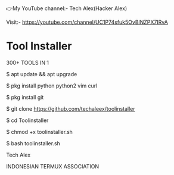 👉My YouTube channel:- 
Tech Alex(Hacker Alex)

Visit:- https://youtube.com/channel/UC1P74sfuk5OvBlNZPX7IRvA

# Tool Installer
300+ TOOLS IN 1

$ apt update && apt upgrade

$ pkg install python python2 vim curl

$ pkg install git

$ git clone https://github.com/techaleex/toolinstaller

$ cd Toolinstaller

$ chmod +x toolinstaller.sh

$ bash toolinstaller.sh

Tech Alex

INDONESIAN TERMUX ASSOCIATION
